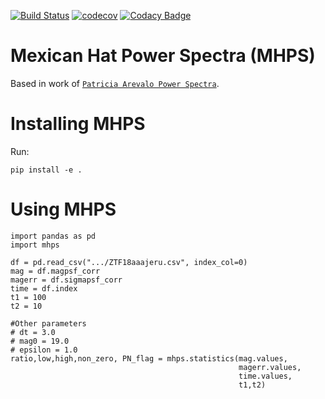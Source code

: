 [![Build Status](https://travis-ci.com/alercebroker/mhps.svg?branch=master)](https://travis-ci.com/alercebroker/mhps)
[![codecov](https://codecov.io/gh/alercebroker/mhps/branch/master/graph/badge.svg)](https://codecov.io/gh/alercebroker/mhps)
[![Codacy Badge](https://app.codacy.com/project/badge/Grade/a5ace81486b44fb18fd332c643976f5e)](https://www.codacy.com/gh/alercebroker/mhps?utm_source=github.com&amp;utm_medium=referral&amp;utm_content=alercebroker/mhps&amp;utm_campaign=Badge_Grade)

# Mexican Hat Power Spectra (MHPS)

Based in work of [`Patricia Arevalo Power Spectra`](https://arxiv.org/abs/1207.5825).

# Installing MHPS

Run:
```
pip install -e .
```

# Using MHPS

```
import pandas as pd
import mhps

df = pd.read_csv(".../ZTF18aaajeru.csv", index_col=0)
mag = df.magpsf_corr
magerr = df.sigmapsf_corr
time = df.index
t1 = 100
t2 = 10

#Other parameters
# dt = 3.0
# mag0 = 19.0
# epsilon = 1.0
ratio,low,high,non_zero, PN_flag = mhps.statistics(mag.values,
                                                   magerr.values,
                                                   time.values,
                                                   t1,t2)
```
